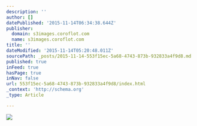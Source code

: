 ```yaml
---
description: ''
author: []
datePublished: '2015-11-14T06:34:38.644Z'
publisher:
  domain: s3images.coroflot.com
  name: s3images.coroflot.com
title: ''
dateModified: '2015-11-14T05:20:48.011Z'
sourcePath: _posts/2015-11-14-553f15ec-5a68-4743-873b-932833a4f9d8.md
published: true
inFeed: true
hasPage: true
inNav: false
url: 553f15ec-5a68-4743-873b-932833a4f9d8/index.html
_context: 'http://schema.org'
_type: Article

---
```

![](http://s3images.coroflot.com/user_files/individual_files/original_327436_xlacwpa080z0ksf9d9cnkjsux.png)